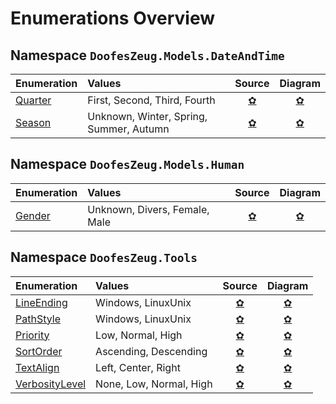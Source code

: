 ﻿# Enumerations Overview


## Namespace `DoofesZeug.Models.DateAndTime`

|Enumeration|Values|Source|Diagram|
|:----------|:-----|:----:|:-----:|
|[Quarter](./DoofesZeug.Models.DateAndTime/Quarter.md)|First, Second, Third, Fourth|[&#x273F;](../../../DoofesZeug.Library/Src/Models/DateAndTime/Quarter.cs)|[&#x273F;](./DoofesZeug.Models.DateAndTime/Quarter.png)|
|[Season](./DoofesZeug.Models.DateAndTime/Season.md)|Unknown, Winter, Spring, Summer, Autumn|[&#x273F;](../../../DoofesZeug.Library/Src/Models/DateAndTime/Season.cs)|[&#x273F;](./DoofesZeug.Models.DateAndTime/Season.png)|


## Namespace `DoofesZeug.Models.Human`

|Enumeration|Values|Source|Diagram|
|:----------|:-----|:----:|:-----:|
|[Gender](./DoofesZeug.Models.Human/Gender.md)|Unknown, Divers, Female, Male|[&#x273F;](../../../DoofesZeug.Library/Src/Models/Human/Gender.cs)|[&#x273F;](./DoofesZeug.Models.Human/Gender.png)|


## Namespace `DoofesZeug.Tools`

|Enumeration|Values|Source|Diagram|
|:----------|:-----|:----:|:-----:|
|[LineEnding](./DoofesZeug.Tools/LineEnding.md)|Windows, LinuxUnix|[&#x273F;](../../../DoofesZeug.Library/Src/Tools/LineEnding.cs)|[&#x273F;](./DoofesZeug.Tools/LineEnding.png)|
|[PathStyle](./DoofesZeug.Tools/PathStyle.md)|Windows, LinuxUnix|[&#x273F;](../../../DoofesZeug.Library/Src/Tools/PathStyle.cs)|[&#x273F;](./DoofesZeug.Tools/PathStyle.png)|
|[Priority](./DoofesZeug.Tools/Priority.md)|Low, Normal, High|[&#x273F;](../../../DoofesZeug.Library/Src/Tools/Priority.cs)|[&#x273F;](./DoofesZeug.Tools/Priority.png)|
|[SortOrder](./DoofesZeug.Tools/SortOrder.md)|Ascending, Descending|[&#x273F;](../../../DoofesZeug.Library/Src/Tools/SortOrder.cs)|[&#x273F;](./DoofesZeug.Tools/SortOrder.png)|
|[TextAlign](./DoofesZeug.Tools/TextAlign.md)|Left, Center, Right|[&#x273F;](../../../DoofesZeug.Library/Src/Tools/TextAlign.cs)|[&#x273F;](./DoofesZeug.Tools/TextAlign.png)|
|[VerbosityLevel](./DoofesZeug.Tools/VerbosityLevel.md)|None, Low, Normal, High|[&#x273F;](../../../DoofesZeug.Library/Src/Tools/VerbosityLevel.cs)|[&#x273F;](./DoofesZeug.Tools/VerbosityLevel.png)|
